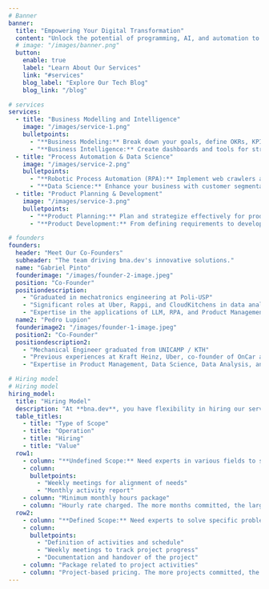 ```yaml
---
# Banner
banner:
  title: "Empowering Your Digital Transformation"
  content: "Unlock the potential of programming, AI, and automation to solve your toughest tech challenges. Avoid rushed hires and budget woes with **bna.dev** – we provide urgent solutions and strategic guidance for long-term success."
  # image: "/images/banner.png"
  button:
    enable: true
    label: "Learn About Our Services"
    link: "#services"
    blog_label: "Explore Our Tech Blog"
    blog_link: "/blog"

# services
services:
  - title: "Business Modelling and Intelligence"
    image: "/images/service-1.png"
    bulletpoints:
      - "**Business Modeling:** Break down your goals, define OKRs, KPIs, and benchmarks, and perform market and competitor analysis to keep your business on track"
      - "**Business Intelligence:** Create dashboards and tools for strategic and operational decision-making. Turn raw data into actionable insights and stay competitive with our BI solutions."
  - title: "Process Automation & Data Science"
    image: "/images/service-2.png"
    bulletpoints:
      - "**Robotic Process Automation (RPA):** Implement web crawlers and scrapers, automate data pipelines, and get help with tasks using AI (NQL, Sales/CS Assistants). Streamline operations and boost efficiency with advanced automation."
      - "**Data Science:** Enhance your business with customer segmentation, sales probability modeling, churn prediction, and lead prioritization. Make data-driven decisions to drive growth."
  - title: "Product Planning & Development"
    image: "/images/service-3.png"
    bulletpoints:
      - "**Product Planning:** Plan and strategize effectively for product launches and long-term success. Ensure your product aligns with market needs and business goals."
      - "**Product Development:** From defining requirements to developing MVPs, we guide you through every step of product development. Bring innovative products to market with confidence."

# founders
founders:
  header: "Meet Our Co-Founders"
  subheader: "The team driving bna.dev's innovative solutions."
  name: "Gabriel Pinto"
  founderimage: "/images/founder-2-image.jpeg"
  position: "Co-Founder"
  positiondescription:
    - "Graduated in mechatronics engineering at Poli-USP"
    - "Significant roles at Uber, Rappi, and CloudKitchens in data analytics, strategy, and software engineering"
    - "Expertise in the applications of LLM, RPA, and Product Management"
  name2: "Pedro Lupion"
  founderimage2: "/images/founder-1-image.jpeg"
  position2: "Co-Founder"
  positiondescription2:
    - "Mechanical Engineer graduated from UNICAMP / KTH"
    - "Previous experiences at Kraft Heinz, Uber, co-founder of OnCar and ESM Rental"
    - "Expertise in Product Management, Data Science, Data Analysis, and Financial Planning & Analysis (FP&A)"

# Hiring model
# Hiring model
hiring_model:
  title: "Hiring Model"
  description: "At **bna.dev**, you have flexibility in hiring our services. Check it out here:"
  table_titles:
    - title: "Type of Scope"
    - title: "Operation"
    - title: "Hiring"
    - title: "Value"
  row1:
    - column: "**Undefined Scope:** Need experts in various fields to solve a range of problems"
    - column:
      bulletpoints:
        - "Weekly meetings for alignment of needs"
        - "Monthly activity report"
    - column: "Minimum monthly hours package"
    - column: "Hourly rate charged. The more months committed, the larger the discount"
  row2:
    - column: "**Defined Scope:** Need experts to solve specific problems"
    - column:
      bulletpoints:
        - "Definition of activities and schedule"
        - "Weekly meetings to track project progress"
        - "Documentation and handover of the project"
    - column: "Package related to project activities"
    - column: "Project-based pricing. The more projects committed, the larger the discount"
---
```


